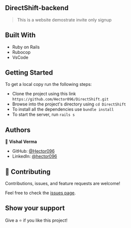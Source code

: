 ## DirectShift-backend

> This is a website demostrate invite only signup

## Built With

-   Ruby on Rails
-   Rubocop
-   VsCode

## Getting Started

To get a local copy run the following steps:

-   Clone the project using this link `https://github.com/Hector096/DirectShift.git`
-   Browse into the project's directory using `cd DirectShift`
-   To install all the dependencies use `bundle install`
-   To start the server, run `rails s`

## Authors

👤 **Vishal Verma**

-   GitHub: [@Hector096](https://github.com/Hector096)
-   LinkedIn: [@hector096](https://www.linkedin.com/in/hector096/)

## 🤝 Contributing

Contributions, issues, and feature requests are welcome!

Feel free to check the [issues page](https://github.com/Hector096/DirectShift/issues).

## Show your support

Give a ⭐️ if you like this project!
